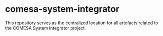# comesa-system-integrator
This repository serves as the centralized location for all artefacts related to the COMESA System Integrator project. 
